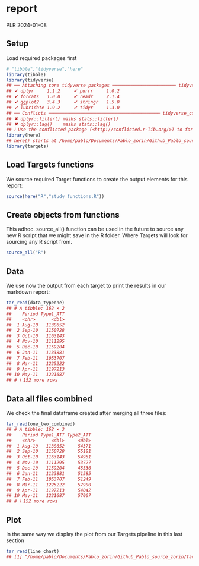 report
================
PLR
2024-01-08

## Setup

Load required packages first

``` r
# "tibble","tidyverse","here"
library(tibble)
library(tidyverse)
## ── Attaching core tidyverse packages ──────────────────────── tidyverse 2.0.0 ──
## ✔ dplyr     1.1.2     ✔ purrr     1.0.2
## ✔ forcats   1.0.0     ✔ readr     2.1.4
## ✔ ggplot2   3.4.3     ✔ stringr   1.5.0
## ✔ lubridate 1.9.2     ✔ tidyr     1.3.0
## ── Conflicts ────────────────────────────────────────── tidyverse_conflicts() ──
## ✖ dplyr::filter() masks stats::filter()
## ✖ dplyr::lag()    masks stats::lag()
## ℹ Use the conflicted package (<http://conflicted.r-lib.org/>) to force all conflicts to become errors
library(here)
## here() starts at /home/pablo/Documents/Pablo_zorin/Github_Pablo_source_zorin/targets-test
library(targets)
```

## Load Targets functions

We source required Target functions to create the output elements for
this report:

``` r
source(here("R","study_functions.R"))
```

## Create objects from functions

This adhoc. source_all() function can be used in the future to source
any new R script that we might save in the R folder. Where Targets will
look for sourcing any R script from.

``` r
source_all("R")
```

## Data

We use now the output from each target to print the results in our
markdown report:

``` r
tar_read(data_typeone) 
## # A tibble: 162 × 2
##    Period Type1_ATT
##    <chr>      <dbl>
##  1 Aug-10   1138652
##  2 Sep-10   1150728
##  3 Oct-10   1163143
##  4 Nov-10   1111295
##  5 Dec-10   1159204
##  6 Jan-11   1133881
##  7 Feb-11   1053707
##  8 Mar-11   1225222
##  9 Apr-11   1197213
## 10 May-11   1221687
## # ℹ 152 more rows
```

## Data all files combined

We check the final dataframe created after merging all three files:

``` r
tar_read(one_two_combined) 
## # A tibble: 162 × 3
##    Period Type1_ATT Type2_ATT
##    <chr>      <dbl>     <dbl>
##  1 Aug-10   1138652     54371
##  2 Sep-10   1150728     55181
##  3 Oct-10   1163143     54961
##  4 Nov-10   1111295     53727
##  5 Dec-10   1159204     45536
##  6 Jan-11   1133881     51585
##  7 Feb-11   1053707     51249
##  8 Mar-11   1225222     57900
##  9 Apr-11   1197213     54042
## 10 May-11   1221687     57067
## # ℹ 152 more rows
```

## Plot

In the same way we display the plot from our Targets pipeline in this
last section

``` r
tar_read(line_chart)
## [1] "/home/pablo/Documents/Pablo_zorin/Github_Pablo_source_zorin/targets-test/objects/line_chart.png"
```
